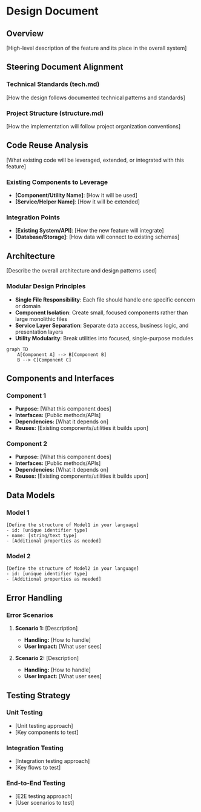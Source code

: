 # Design Document

## Overview

[High-level description of the feature and its place in the overall system]

## Steering Document Alignment

### Technical Standards (tech.md)

[How the design follows documented technical patterns and standards]

### Project Structure (structure.md)

[How the implementation will follow project organization conventions]

## Code Reuse Analysis

[What existing code will be leveraged, extended, or integrated with this feature]

### Existing Components to Leverage

- **[Component/Utility Name]**: [How it will be used]
- **[Service/Helper Name]**: [How it will be extended]

### Integration Points

- **[Existing System/API]**: [How the new feature will integrate]
- **[Database/Storage]**: [How data will connect to existing schemas]

## Architecture

[Describe the overall architecture and design patterns used]

### Modular Design Principles

- **Single File Responsibility**: Each file should handle one specific concern or domain
- **Component Isolation**: Create small, focused components rather than large monolithic files
- **Service Layer Separation**: Separate data access, business logic, and presentation layers
- **Utility Modularity**: Break utilities into focused, single-purpose modules

```mermaid
graph TD
    A[Component A] --> B[Component B]
    B --> C[Component C]
```

## Components and Interfaces

### Component 1

- **Purpose:** [What this component does]
- **Interfaces:** [Public methods/APIs]
- **Dependencies:** [What it depends on]
- **Reuses:** [Existing components/utilities it builds upon]

### Component 2

- **Purpose:** [What this component does]
- **Interfaces:** [Public methods/APIs]
- **Dependencies:** [What it depends on]
- **Reuses:** [Existing components/utilities it builds upon]

## Data Models

### Model 1

```
[Define the structure of Model1 in your language]
- id: [unique identifier type]
- name: [string/text type]
- [Additional properties as needed]
```

### Model 2

```
[Define the structure of Model2 in your language]
- id: [unique identifier type]
- [Additional properties as needed]
```

## Error Handling

### Error Scenarios

1. **Scenario 1:** [Description]

   - **Handling:** [How to handle]
   - **User Impact:** [What user sees]

2. **Scenario 2:** [Description]
   - **Handling:** [How to handle]
   - **User Impact:** [What user sees]

## Testing Strategy

### Unit Testing

- [Unit testing approach]
- [Key components to test]

### Integration Testing

- [Integration testing approach]
- [Key flows to test]

### End-to-End Testing

- [E2E testing approach]
- [User scenarios to test]
